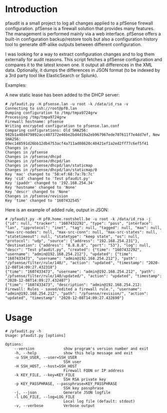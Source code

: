 # Introduction
pfaudit is a small project to log all changes applied to a pfSense firewall configuration. pfSense is a firewall solution that provides many features. The management is performed mainly via a web interface. pfSense offers a built-in configuration backup/restore tools but also a configuration history tool to generate diff-alike outputs between different configuration.

I was looking for a way to extract configuration changes and to log them externally for audit reasons. This script fetches a pfSense configuration and compares it to the latest known one. It output all differences in the XML data. Optionally, it dumps the differences in JSON format (to be indexed by a 3rd party tool like ElasticSearch or Splunk).

Examples:

A new static lease has been added to the DHCP server:

    # /pfaudit.py -H pfsense.lan -u root -k /data/id_rsa -v
    Connecting to ssh://root@pf0.lan
    Dumping configuration to /tmp/tmpa9724grw
    Processing /tmp/tmpa9724grw
    Firewall hostname: pfsense
    Writing encrypted configuration to pfsense.lan.conf
    Comparing configurations: Old SHA256: 982b1a48d479892acc407372e46be2bd4d19a2eb967967ede707611f7e4dd7ef, New SHA256: 89ec148591d26bb12db4753acf4a711ad08620c40421ef1a2ed2ff77c6ef5f41
    Changes in /
    Changes in /pfsense
    Changes in /pfsense/dhcpd
    Changes in /pfsense/dhcpd/lan
    Changes in /pfsense/dhcpd/lan/staticmap
    Changes in /pfsense/dhcpd/lan/staticmap/0
    Key 'mac' changed to '58:ef:68:7a:7b:7c'
    Key 'cid' changed to 'Test pfaudit.py'
    Key 'ipaddr' changed to '192.168.254.34'
    Key 'hostname' changed to 'None'
    Key 'descr' changed to 'None'
    Changes in /pfsense/revision
    Key 'time' changed to '1607432545'

Here is an example of added rule, output in JSON:

    # /pfaudit.py -H pf0.home.rootshell.be -u root -k /data/id_rsa -j
    {"id": null, "tracker": "1607432292", "type": "pass", "interface": "lan", "ipprotocol": "inet", "tag": null, "tagged": null, "max": null, "max-src-nodes": null, "max-src-conn": null, "max-src-states": null, "statetimeout": null, "statetype": "keep state", "os": null, "protocol": "udp", "source": {"address": "192.168.254.231"}, "destination": {"address": "8.8.8.8", "port": "53"}, "log": null, "descr": "Test pfaudit.py", "created": {"time": "1607432292", "username": "admin@192.168.254.212"}, "updated": {"time": "1607433473", "username": "admin@192.168.254.212"}, "path": "/pfsense/filter/rule/140/", "action": "updated", "timestamp": "2020-12-08T14:09:27.432318"}
    {"time": "1607433473", "username": "admin@192.168.254.212", "path": "/pfsense/filter/rule/140/updated/", "action": "updated", "timestamp": "2020-12-08T14:09:27.432407"}
    {"time": "1607433473", "description": "admin@192.168.254.212: Firewall: Rules - saved/edited a firewall rule.", "username": "admin@192.168.254.212", "path": "/pfsense/revision/", "action": "updated", "timestamp": "2020-12-08T14:09:27.432690"}

# Usage
    # /pfaudit.py -h
    Usage: pfaudit.py [options]

    Options:
        --version             show program's version number and exit
        -h, --help            show this help message and exit
        -u SSH_USER, --user=SSH_USER
                              SSH user
        -H SSH_HOST, --host=SSH_HOST
                              Firewall FQDN or IP address
        -k KEY_FILE, --key=KEY_FILE
                              SSH RSA private key
        -p KEY_PASSPHRASE, --passphrase=KEY_PASSPHRASE
                              SSH key passphrase
        -j, --json            Generate JSON logfile
        -l LOG_FILE, --log=LOG_FILE
                              Local log file (default: stdout)
        -v, --verbose         Verbose output
  

